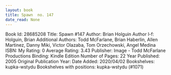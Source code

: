 ```yaml
---
layout: book
title: Spawn  no. 147
date_read: None
---
```


Book Id: 28685208
Title: Spawn #147
Author: Brian Holguin
Author l-f: Holguin, Brian
Additional Authors: Todd McFarlane, Brian Haberlin, Allen Martinez, Danny Miki, Victor Olazaba, Tom Orzechowski, Angel  Medina
ISBN: 
My Rating: 0
Average Rating: 3.43
Publisher: Image - Todd McFarlane Productions
Binding: Kindle Edition
Number of Pages: 22
Year Published: 2005
Original Publication Year: 
Date Added: 2020/04/02
Bookshelves: kupka-wstydu
Bookshelves with positions: kupka-wstydu (#1071)

